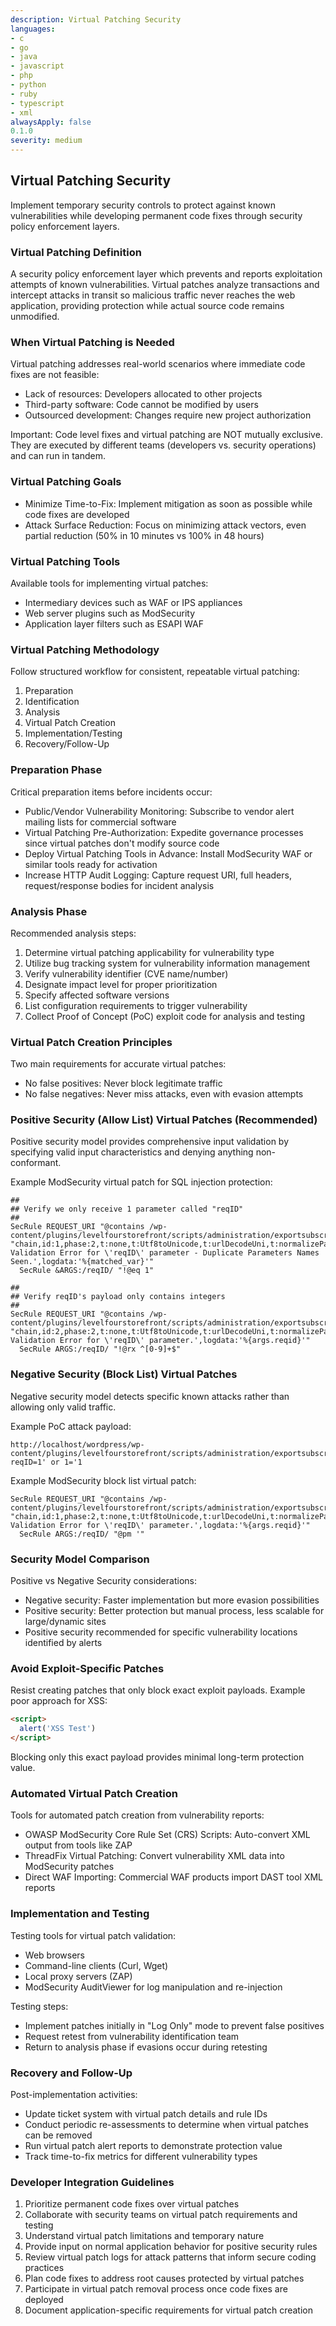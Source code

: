 ```yaml
---
description: Virtual Patching Security
languages:
- c
- go
- java
- javascript
- php
- python
- ruby
- typescript
- xml
alwaysApply: false
0.1.0
severity: medium
---
```


## Virtual Patching Security

Implement temporary security controls to protect against known vulnerabilities while developing permanent code fixes through security policy enforcement layers.

### Virtual Patching Definition

A security policy enforcement layer which prevents and reports exploitation attempts of known vulnerabilities. Virtual patches analyze transactions and intercept attacks in transit so malicious traffic never reaches the web application, providing protection while actual source code remains unmodified.

### When Virtual Patching is Needed

Virtual patching addresses real-world scenarios where immediate code fixes are not feasible:

- Lack of resources: Developers allocated to other projects
- Third-party software: Code cannot be modified by users
- Outsourced development: Changes require new project authorization

Important: Code level fixes and virtual patching are NOT mutually exclusive. They are executed by different teams (developers vs. security operations) and can run in tandem.

### Virtual Patching Goals

- Minimize Time-to-Fix: Implement mitigation as soon as possible while code fixes are developed
- Attack Surface Reduction: Focus on minimizing attack vectors, even partial reduction (50% in 10 minutes vs 100% in 48 hours)

### Virtual Patching Tools

Available tools for implementing virtual patches:
- Intermediary devices such as WAF or IPS appliances
- Web server plugins such as ModSecurity
- Application layer filters such as ESAPI WAF

### Virtual Patching Methodology

Follow structured workflow for consistent, repeatable virtual patching:

1. Preparation
2. Identification  
3. Analysis
4. Virtual Patch Creation
5. Implementation/Testing
6. Recovery/Follow-Up

### Preparation Phase

Critical preparation items before incidents occur:

- Public/Vendor Vulnerability Monitoring: Subscribe to vendor alert mailing lists for commercial software
- Virtual Patching Pre-Authorization: Expedite governance processes since virtual patches don't modify source code
- Deploy Virtual Patching Tools in Advance: Install ModSecurity WAF or similar tools ready for activation
- Increase HTTP Audit Logging: Capture request URI, full headers, request/response bodies for incident analysis

### Analysis Phase

Recommended analysis steps:

1. Determine virtual patching applicability for vulnerability type
2. Utilize bug tracking system for vulnerability information management
3. Verify vulnerability identifier (CVE name/number)
4. Designate impact level for proper prioritization
5. Specify affected software versions
6. List configuration requirements to trigger vulnerability
7. Collect Proof of Concept (PoC) exploit code for analysis and testing

### Virtual Patch Creation Principles

Two main requirements for accurate virtual patches:
- No false positives: Never block legitimate traffic
- No false negatives: Never miss attacks, even with evasion attempts

### Positive Security (Allow List) Virtual Patches (Recommended)

Positive security model provides comprehensive input validation by specifying valid input characteristics and denying anything non-conformant.

Example ModSecurity virtual patch for SQL injection protection:

```text
##
## Verify we only receive 1 parameter called "reqID"
##
SecRule REQUEST_URI "@contains /wp-content/plugins/levelfourstorefront/scripts/administration/exportsubscribers.php" "chain,id:1,phase:2,t:none,t:Utf8toUnicode,t:urlDecodeUni,t:normalizePathWin,t:lowercase,block,msg:'Input Validation Error for \'reqID\' parameter - Duplicate Parameters Names Seen.',logdata:'%{matched_var}'"
  SecRule &ARGS:/reqID/ "!@eq 1"

##
## Verify reqID's payload only contains integers
##
SecRule REQUEST_URI "@contains /wp-content/plugins/levelfourstorefront/scripts/administration/exportsubscribers.php" "chain,id:2,phase:2,t:none,t:Utf8toUnicode,t:urlDecodeUni,t:normalizePathWin,t:lowercase,block,msg:'Input Validation Error for \'reqID\' parameter.',logdata:'%{args.reqid}'"
  SecRule ARGS:/reqID/ "!@rx ^[0-9]+$"
```

### Negative Security (Block List) Virtual Patches

Negative security model detects specific known attacks rather than allowing only valid traffic.

Example PoC attack payload:
```text
http://localhost/wordpress/wp-content/plugins/levelfourstorefront/scripts/administration/exportsubscribers.php?reqID=1' or 1='1
```

Example ModSecurity block list virtual patch:
```text
SecRule REQUEST_URI "@contains /wp-content/plugins/levelfourstorefront/scripts/administration/exportsubscribers.php" "chain,id:1,phase:2,t:none,t:Utf8toUnicode,t:urlDecodeUni,t:normalizePathWin,t:lowercase,block,msg:'Input Validation Error for \'reqID\' parameter.',logdata:'%{args.reqid}'"
  SecRule ARGS:/reqID/ "@pm '"
```

### Security Model Comparison

Positive vs Negative Security considerations:
- Negative security: Faster implementation but more evasion possibilities
- Positive security: Better protection but manual process, less scalable for large/dynamic sites
- Positive security recommended for specific vulnerability locations identified by alerts

### Avoid Exploit-Specific Patches

Resist creating patches that only block exact exploit payloads. Example poor approach for XSS:

```html
<script>
  alert('XSS Test')
</script>
```

Blocking only this exact payload provides minimal long-term protection value.

### Automated Virtual Patch Creation

Tools for automated patch creation from vulnerability reports:
- OWASP ModSecurity Core Rule Set (CRS) Scripts: Auto-convert XML output from tools like ZAP
- ThreadFix Virtual Patching: Convert vulnerability XML data into ModSecurity patches
- Direct WAF Importing: Commercial WAF products import DAST tool XML reports

### Implementation and Testing

Testing tools for virtual patch validation:
- Web browsers
- Command-line clients (Curl, Wget)
- Local proxy servers (ZAP)
- ModSecurity AuditViewer for log manipulation and re-injection

Testing steps:
- Implement patches initially in "Log Only" mode to prevent false positives
- Request retest from vulnerability identification team
- Return to analysis phase if evasions occur during retesting

### Recovery and Follow-Up

Post-implementation activities:
- Update ticket system with virtual patch details and rule IDs
- Conduct periodic re-assessments to determine when virtual patches can be removed
- Run virtual patch alert reports to demonstrate protection value
- Track time-to-fix metrics for different vulnerability types

### Developer Integration Guidelines

1. Prioritize permanent code fixes over virtual patches
2. Collaborate with security teams on virtual patch requirements and testing
3. Understand virtual patch limitations and temporary nature
4. Provide input on normal application behavior for positive security rules
5. Review virtual patch logs for attack patterns that inform secure coding practices
6. Plan code fixes to address root causes protected by virtual patches
7. Participate in virtual patch removal process once code fixes are deployed
8. Document application-specific requirements for virtual patch creation